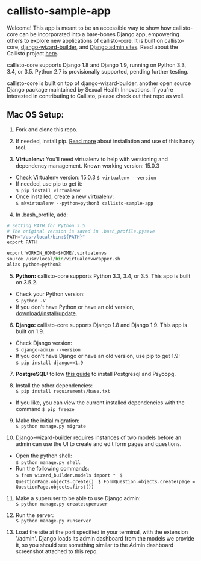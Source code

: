 callisto-sample-app
======

Welcome! This app is meant to be an accessible way to show how callisto-core can be incorporated into a bare-bones Django app, empowering others to explore new applications of callisto-core. It is built on callisto-core, [django-wizard-builder](https://github.com/SexualHealthInnovations/django-wizard-builder), and [Django admin sites](https://docs.djangoproject.com/en/1.10/ref/contrib/admin/). Read about the Callisto project [here](https://github.com/SexualHealthInnovations/callisto-core).

callisto-core supports Django 1.8 and Django 1.9, running on Python 3.3, 3.4, or 3.5. Python 2.7 is provisionally supported, pending further testing.

callisto-core is built on top of django-wizard-builder, another open source Django package maintained by Sexual Health Innovations. If you're interested in contributing to Callisto, please check out that repo as well.

## Mac OS Setup:
1. Fork and clone this repo.  

2. If needed, install pip. [Read more](https://pip.pypa.io/en/stable/installing/) about installation and use of this handy tool.  

3. **Virtualenv:** You'll need virtualenv to help with versioning and dependency management. Known working version: 15.0.3
 * Check Virtualenv version:  15.0.3
  ```$ virtualenv --version ```
 * If needed, use pip to get it:  
  ```$ pip install virtualenv ```
 * Once installed, create a new virtualenv:  
  ```$ mkvirtualenv --python=python3 callisto-sample-app ```  

4. In .bash_profile, add:  
 ```python 
 # Setting PATH for Python 3.5
 # The original version is saved in .bash_profile.pysave
 PATH="/usr/local/bin:${PATH}"
 export PATH

 export WORKON_HOME=$HOME/.virtualenvs
 source /usr/local/bin/virtualenvwrapper.sh
 alias python=python3
 ```
 
5. **Python:** callisto-core supports Python 3.3, 3.4, or 3.5. This app is built on 3.5.2.
 * Check your Python version:  
  ```$ python -V ```
 * If you don't have Python or have an old version, [download/install/update](https://www.python.org/downloads/).  

6. **Django:** callisto-core supports Django 1.8 and Django 1.9. This app is built on 1.9.
 * Check Django version:   
  ```$ django-admin --version ```
 * If you don't have Django or have an old version, use pip to get 1.9:  
  ```$ pip install django==1.9```  

7. **PostgreSQL:** follow [this guide](https://gist.github.com/panuta/1852087#install-postgresql) to install Postgresql and Psycopg.

8. Install the other dependencies:  
  ```$ pip install requirements/base.txt ```
  * If you like, you can view the current installed dependencies with the command ```$ pip freeze```

9. Make the initial migration:  
  ```$ python manage.py migrate ```  

10. Django-wizard-builder requires instances of two models before an admin can use the UI to create and edit form pages and questions. 
  * Open the python shell:  
    ```$ python manage.py shell ```
  * Run the following commands:  
    ```$ from wizard_builder.models import * ```
    ```$ QuestionPage.objects.create() ```
    ```$ FormQuestion.objects.create(page = QuestionPage.objects.first()) ```

11. Make a superuser to be able to use Django admin:  
  ```$ python manage.py createsuperuser ```

12. Run the server:  
  ```$ python manage.py runserver ```

13. Load the site at the port specified in your terminal, with the extension '/admin'. Django loads its admin dashboard from the models we provide it, so you should see something similar to the Admin dashboard screenshot attached to this repo.




